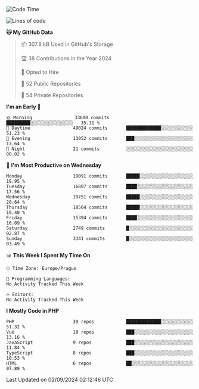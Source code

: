 <!--START_SECTION:waka-->
![Code Time](http://img.shields.io/badge/Code%20Time-1%2C583%20hrs%2058%20mins-blue)

![Lines of code](https://img.shields.io/badge/From%20Hello%20World%20I%27ve%20Written-30.1%20million%20lines%20of%20code-blue)

**🐱 My GitHub Data** 

> 📦 307.8 kB Used in GitHub's Storage 
 > 
> 🏆 38 Contributions in the Year 2024
 > 
> 💼 Opted to Hire
 > 
> 📜 52 Public Repositories 
 > 
> 🔑 54 Private Repositories 
 > 
**I'm an Early 🐤** 

```text
🌞 Morning                33600 commits       █████████░░░░░░░░░░░░░░░░   35.11 % 
🌆 Daytime                49024 commits       █████████████░░░░░░░░░░░░   51.23 % 
🌃 Evening                13052 commits       ███░░░░░░░░░░░░░░░░░░░░░░   13.64 % 
🌙 Night                  21 commits          ░░░░░░░░░░░░░░░░░░░░░░░░░   00.02 % 
```
📅 **I'm Most Productive on Wednesday** 

```text
Monday                   19091 commits       █████░░░░░░░░░░░░░░░░░░░░   19.95 % 
Tuesday                  16807 commits       ████░░░░░░░░░░░░░░░░░░░░░   17.56 % 
Wednesday                19751 commits       █████░░░░░░░░░░░░░░░░░░░░   20.64 % 
Thursday                 18564 commits       █████░░░░░░░░░░░░░░░░░░░░   19.40 % 
Friday                   15394 commits       ████░░░░░░░░░░░░░░░░░░░░░   16.09 % 
Saturday                 2749 commits        █░░░░░░░░░░░░░░░░░░░░░░░░   02.87 % 
Sunday                   3341 commits        █░░░░░░░░░░░░░░░░░░░░░░░░   03.49 % 
```


📊 **This Week I Spent My Time On** 

```text
🕑︎ Time Zone: Europe/Prague

💬 Programming Languages: 
No Activity Tracked This Week

🔥 Editors: 
No Activity Tracked This Week
```

**I Mostly Code in PHP** 

```text
PHP                      39 repos            █████████████░░░░░░░░░░░░   51.32 % 
Vue                      10 repos            ███░░░░░░░░░░░░░░░░░░░░░░   13.16 % 
JavaScript               9 repos             ███░░░░░░░░░░░░░░░░░░░░░░   11.84 % 
TypeScript               8 repos             ███░░░░░░░░░░░░░░░░░░░░░░   10.53 % 
HTML                     6 repos             ██░░░░░░░░░░░░░░░░░░░░░░░   07.89 % 
```




 Last Updated on 02/09/2024 02:12:46 UTC
<!--END_SECTION:waka-->
<!--
**AlexKratky/AlexKratky** is a ✨ _special_ ✨ repository because its `README.md` (this file) appears on your GitHub profile.

Here are some ideas to get you started:

- 🔭 I’m currently working on ...
- 🌱 I’m currently learning ...
- 👯 I’m looking to collaborate on ...
- 🤔 I’m looking for help with ...
- 💬 Ask me about ...
- 📫 How to reach me: ...
- 😄 Pronouns: ...
- ⚡ Fun fact: ...
-->
